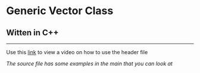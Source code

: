 # Generic Vector Class
## Witten in C++
---
Use this [link](https://www.useloom.com/share/b005120a36574512bde76d4549da7698) to view a video on how to use the header file 

_The source file  has some examples in the main that you can look at_
